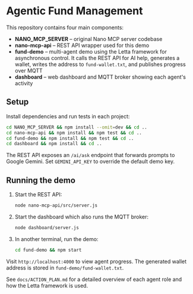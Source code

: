# Agentic Fund Management

This repository contains four main components:

- **NANO_MCP_SERVER** – original Nano MCP server codebase
- **nano-mcp-api** – REST API wrapper used for this demo
- **fund-demo** – multi-agent demo using the Letta framework for asynchronous control. It calls the REST API for AI help, generates a wallet, writes the address to `fund-wallet.txt`, and publishes progress over MQTT
- **dashboard** – web dashboard and MQTT broker showing each agent's activity

## Setup

Install dependencies and run tests in each project:

```bash
cd NANO_MCP_SERVER && npm install --omit=dev && cd ..
cd nano-mcp-api && npm install && npm test && cd ..
cd fund-demo && npm install && npm test && cd ..
cd dashboard && npm install && cd ..
```

The REST API exposes an `/ai/ask` endpoint that forwards prompts to Google Gemini. Set `GEMINI_API_KEY` to override the default demo key.

## Running the demo

1. Start the REST API:
   ```bash
   node nano-mcp-api/src/server.js
   ```
2. Start the dashboard which also runs the MQTT broker:
   ```bash
   node dashboard/server.js
   ```
3. In another terminal, run the demo:
   ```bash
   cd fund-demo && npm start
   ```

Visit `http://localhost:4000` to view agent progress. The generated wallet address
is stored in `fund-demo/fund-wallet.txt`.

See `docs/ACTION_PLAN.md` for a detailed overview of each agent role and how the Letta framework is used.
